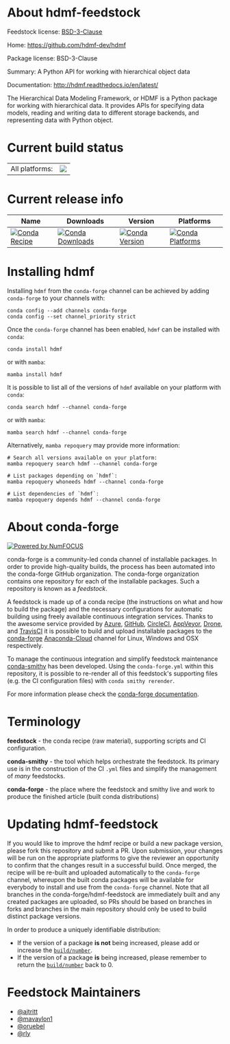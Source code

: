 About hdmf-feedstock
====================

Feedstock license: [BSD-3-Clause](https://github.com/conda-forge/hdmf-feedstock/blob/main/LICENSE.txt)

Home: https://github.com/hdmf-dev/hdmf

Package license: BSD-3-Clause

Summary: A Python API for working with hierarchical object data

Documentation: http://hdmf.readthedocs.io/en/latest/

The Hierarchical Data Modeling Framework, or HDMF is a Python package
for working with hierarchical data. It provides APIs for specifying data
models, reading and writing data to different storage backends, and
representing data with Python object.


Current build status
====================


<table><tr><td>All platforms:</td>
    <td>
      <a href="https://dev.azure.com/conda-forge/feedstock-builds/_build/latest?definitionId=6194&branchName=main">
        <img src="https://dev.azure.com/conda-forge/feedstock-builds/_apis/build/status/hdmf-feedstock?branchName=main">
      </a>
    </td>
  </tr>
</table>

Current release info
====================

| Name | Downloads | Version | Platforms |
| --- | --- | --- | --- |
| [![Conda Recipe](https://img.shields.io/badge/recipe-hdmf-green.svg)](https://anaconda.org/conda-forge/hdmf) | [![Conda Downloads](https://img.shields.io/conda/dn/conda-forge/hdmf.svg)](https://anaconda.org/conda-forge/hdmf) | [![Conda Version](https://img.shields.io/conda/vn/conda-forge/hdmf.svg)](https://anaconda.org/conda-forge/hdmf) | [![Conda Platforms](https://img.shields.io/conda/pn/conda-forge/hdmf.svg)](https://anaconda.org/conda-forge/hdmf) |

Installing hdmf
===============

Installing `hdmf` from the `conda-forge` channel can be achieved by adding `conda-forge` to your channels with:

```
conda config --add channels conda-forge
conda config --set channel_priority strict
```

Once the `conda-forge` channel has been enabled, `hdmf` can be installed with `conda`:

```
conda install hdmf
```

or with `mamba`:

```
mamba install hdmf
```

It is possible to list all of the versions of `hdmf` available on your platform with `conda`:

```
conda search hdmf --channel conda-forge
```

or with `mamba`:

```
mamba search hdmf --channel conda-forge
```

Alternatively, `mamba repoquery` may provide more information:

```
# Search all versions available on your platform:
mamba repoquery search hdmf --channel conda-forge

# List packages depending on `hdmf`:
mamba repoquery whoneeds hdmf --channel conda-forge

# List dependencies of `hdmf`:
mamba repoquery depends hdmf --channel conda-forge
```


About conda-forge
=================

[![Powered by
NumFOCUS](https://img.shields.io/badge/powered%20by-NumFOCUS-orange.svg?style=flat&colorA=E1523D&colorB=007D8A)](https://numfocus.org)

conda-forge is a community-led conda channel of installable packages.
In order to provide high-quality builds, the process has been automated into the
conda-forge GitHub organization. The conda-forge organization contains one repository
for each of the installable packages. Such a repository is known as a *feedstock*.

A feedstock is made up of a conda recipe (the instructions on what and how to build
the package) and the necessary configurations for automatic building using freely
available continuous integration services. Thanks to the awesome service provided by
[Azure](https://azure.microsoft.com/en-us/services/devops/), [GitHub](https://github.com/),
[CircleCI](https://circleci.com/), [AppVeyor](https://www.appveyor.com/),
[Drone](https://cloud.drone.io/welcome), and [TravisCI](https://travis-ci.com/)
it is possible to build and upload installable packages to the
[conda-forge](https://anaconda.org/conda-forge) [Anaconda-Cloud](https://anaconda.org/)
channel for Linux, Windows and OSX respectively.

To manage the continuous integration and simplify feedstock maintenance
[conda-smithy](https://github.com/conda-forge/conda-smithy) has been developed.
Using the ``conda-forge.yml`` within this repository, it is possible to re-render all of
this feedstock's supporting files (e.g. the CI configuration files) with ``conda smithy rerender``.

For more information please check the [conda-forge documentation](https://conda-forge.org/docs/).

Terminology
===========

**feedstock** - the conda recipe (raw material), supporting scripts and CI configuration.

**conda-smithy** - the tool which helps orchestrate the feedstock.
                   Its primary use is in the construction of the CI ``.yml`` files
                   and simplify the management of *many* feedstocks.

**conda-forge** - the place where the feedstock and smithy live and work to
                  produce the finished article (built conda distributions)


Updating hdmf-feedstock
=======================

If you would like to improve the hdmf recipe or build a new
package version, please fork this repository and submit a PR. Upon submission,
your changes will be run on the appropriate platforms to give the reviewer an
opportunity to confirm that the changes result in a successful build. Once
merged, the recipe will be re-built and uploaded automatically to the
`conda-forge` channel, whereupon the built conda packages will be available for
everybody to install and use from the `conda-forge` channel.
Note that all branches in the conda-forge/hdmf-feedstock are
immediately built and any created packages are uploaded, so PRs should be based
on branches in forks and branches in the main repository should only be used to
build distinct package versions.

In order to produce a uniquely identifiable distribution:
 * If the version of a package **is not** being increased, please add or increase
   the [``build/number``](https://docs.conda.io/projects/conda-build/en/latest/resources/define-metadata.html#build-number-and-string).
 * If the version of a package **is** being increased, please remember to return
   the [``build/number``](https://docs.conda.io/projects/conda-build/en/latest/resources/define-metadata.html#build-number-and-string)
   back to 0.

Feedstock Maintainers
=====================

* [@ajtritt](https://github.com/ajtritt/)
* [@mavaylon1](https://github.com/mavaylon1/)
* [@oruebel](https://github.com/oruebel/)
* [@rly](https://github.com/rly/)

